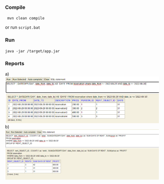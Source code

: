 
### Compile
` mvn clean compile`

or run `script.bat`

### Run
`java -jar /target/app.jar`

### Reports
a)
![Raport_A](raport_a.PNG)
b)
![Raport_B](raport_b.PNG)
